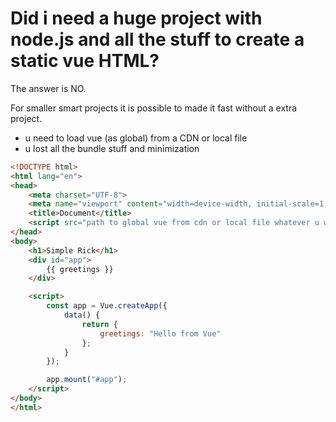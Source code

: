 # Did i need a huge project with node.js and all the stuff to create a static vue HTML?

The answer is NO.

For smaller smart projects it is possible to made it fast without a extra project.

- u need to load vue (as global) from a CDN or local file
- u lost all the bundle stuff and minimization

```html
<!DOCTYPE html>
<html lang="en">
<head>
    <meta charset="UTF-8">
    <meta name="viewport" content="width=device-width, initial-scale=1.0">
    <title>Document</title>
    <script src="path to global vue from cdn or local file whatever u want"></script>
</head>
<body>
    <h1>Simple Rick</h1>
    <div id="app">
        {{ greetings }}
    </div>

    <script>
        const app = Vue.createApp({
            data() {
                return {
                    greetings: "Hello from Vue"
                };
            }
        });

        app.mount("#app");
    </script>    
</body>
</html>
```
